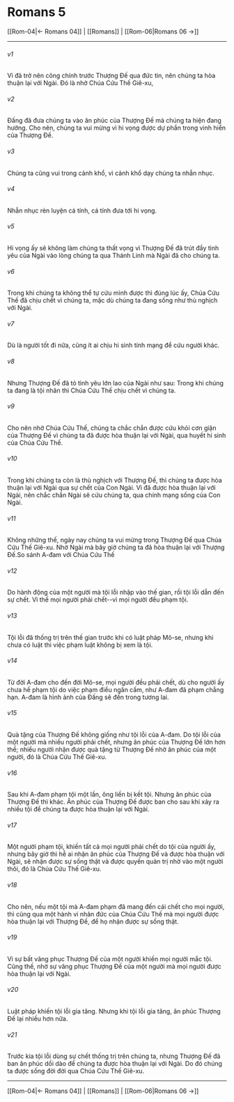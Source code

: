 # Romans 5

[[Rom-04|← Romans 04]] | [[Romans]] | [[Rom-06|Romans 06 →]]
***



###### v1 
Vì đã trở nên công chính trước Thượng Đế qua đức tin, nên chúng ta hòa thuận lại với Ngài. Đó là nhờ Chúa Cứu Thế Giê-xu, 

###### v2 
Đấng đã đưa chúng ta vào ân phúc của Thượng Đế mà chúng ta hiện đang hưởng. Cho nên, chúng ta vui mừng vì hi vọng được dự phần trong vinh hiển của Thượng Đế. 

###### v3 
Chúng ta cũng vui trong cảnh khổ, vì cảnh khổ dạy chúng ta nhẫn nhục. 

###### v4 
Nhẫn nhục rèn luyện cá tính, cá tính đưa tới hi vọng. 

###### v5 
Hi vọng ấy sẽ không làm chúng ta thất vọng vì Thượng Đế đã trút đầy tình yêu của Ngài vào lòng chúng ta qua Thánh Linh mà Ngài đã cho chúng ta. 

###### v6 
Trong khi chúng ta không thể tự cứu mình được thì đúng lúc ấy, Chúa Cứu Thế đã chịu chết vì chúng ta, mặc dù chúng ta đang sống như thù nghịch với Ngài. 

###### v7 
Dù là người tốt đi nữa, cũng ít ai chịu hi sinh tính mạng để cứu người khác. 

###### v8 
Nhưng Thượng Đế đã tỏ tình yêu lớn lao của Ngài như sau: Trong khi chúng ta đang là tội nhân thì Chúa Cứu Thế chịu chết vì chúng ta. 

###### v9 
Cho nên nhờ Chúa Cứu Thế, chúng ta chắc chắn được cứu khỏi cơn giận của Thượng Đế vì chúng ta đã được hòa thuận lại với Ngài, qua huyết hi sinh của Chúa Cứu Thế. 

###### v10 
Trong khi chúng ta còn là thù nghịch với Thượng Đế, thì chúng ta được hòa thuận lại với Ngài qua sự chết của Con Ngài. Vì đã được hòa thuận lại với Ngài, nên chắc chắn Ngài sẽ cứu chúng ta, qua chính mạng sống của Con Ngài. 

###### v11 
Không những thế, ngày nay chúng ta vui mừng trong Thượng Đế qua Chúa Cứu Thế Giê-xu. Nhờ Ngài mà bây giờ chúng ta đã hòa thuận lại với Thượng Đế.So sánh A-đam với Chúa Cứu Thế 

###### v12 
Do hành động của một người mà tội lỗi nhập vào thế gian, rồi tội lỗi dẫn đến sự chết. Vì thế mọi người phải chết--vì mọi người đều phạm tội. 

###### v13 
Tội lỗi đã thống trị trên thế gian trước khi có luật pháp Mô-se, nhưng khi chưa có luật thì việc phạm luật không bị xem là tội. 

###### v14 
Từ đời A-đam cho đến đời Mô-se, mọi người đều phải chết, dù cho người ấy chưa hề phạm tội do việc phạm điều ngăn cấm, như A-đam đã phạm chẳng hạn. A-đam là hình ảnh của Đấng sẽ đến trong tương lai. 

###### v15 
Quà tặng của Thượng Đế không giống như tội lỗi của A-đam. Do tội lỗi của một người mà nhiều người phải chết, nhưng ân phúc của Thượng Đế lớn hơn thế; nhiều người nhận được quà tặng từ Thượng Đế nhờ ân phúc của một người, đó là Chúa Cứu Thế Giê-xu. 

###### v16 
Sau khi A-đam phạm tội một lần, ông liền bị kết tội. Nhưng ân phúc của Thượng Đế thì khác. Ân phúc của Thượng Đế được ban cho sau khi xảy ra nhiều tội để chúng ta được hòa thuận lại với Ngài. 

###### v17 
Một người phạm tội, khiến tất cả mọi người phải chết do tội của người ấy, nhưng bây giờ thì hễ ai nhận ân phúc của Thượng Đế và được hòa thuận với Ngài, sẽ nhận được sự sống thật và được quyền quản trị nhờ vào một người thôi, đó là Chúa Cứu Thế Giê-xu. 

###### v18 
Cho nên, nếu một tội mà A-đam phạm đã mang đến cái chết cho mọi người, thì cũng qua một hành vi nhân đức của Chúa Cứu Thế mà mọi người được hòa thuận lại với Thượng Đế, để họ nhận được sự sống thật. 

###### v19 
Vì sự bất vâng phục Thượng Đế của một người khiến mọi người mắc tội. Cũng thế, nhờ sự vâng phục Thượng Đế của một người mà mọi người được hòa thuận lại với Ngài. 

###### v20 
Luật pháp khiến tội lỗi gia tăng. Nhưng khi tội lỗi gia tăng, ân phúc Thượng Đế lại nhiều hơn nữa. 

###### v21 
Trước kia tội lỗi dùng sự chết thống trị trên chúng ta, nhưng Thượng Đế đã ban ân phúc dồi dào để chúng ta được hòa thuận lại với Ngài. Do đó chúng ta được sống đời đời qua Chúa Cứu Thế Giê-xu.

***
[[Rom-04|← Romans 04]] | [[Romans]] | [[Rom-06|Romans 06 →]]
